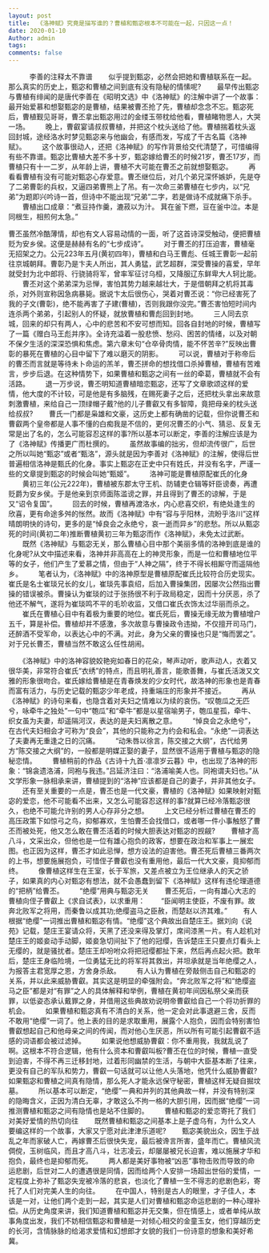 ```yaml
---
layout: post
title:  《洛神赋》究竟是描写谁的？曹植和甄宓根本不可能在一起，只因这一点！  
date: 2020-01-10
Author: admin
tags: 
comments: false
---
```

　　　李善的注释太不靠谱
　　似乎提到甄宓，必然会把她和曹植联系在一起。那么真实的历史上，甄宓和曹植之间到底有没有隐秘的情愫呢?
　　最早传出甄宓与曹植有绯闻的是唐代李善在《昭明文选》中《洛神赋》的注解中讲了一个故事：最开始爱慕和想娶甄宓的是曹植，结果被曹丕抢了先，曹植却念念不忘。甄宓死后，曹植觐见哥哥，曹丕拿出甄宓用过的金缕玉带枕给他看，曹植睹物思人，大哭一场。
　　晚上，曹叡宴请叔叔曹植，并把这个枕头送给了他。曹植揣着枕头返回封城，途经洛水时梦见甄宓来与他幽会，有感而发，写成了千古名篇《洛神赋》。
　　这个故事很动人，还把《洛神赋》的写作背景给交代清楚了，可惜编得有些不靠谱。甄宓比曹植大差不多十岁，甄宓嫁给曹丕的时候21岁，曹丕17岁，而曹植只有十一二岁，从年龄上讲，曹植不大可能在曹丕之前就想娶甄宓。
　　再看看曹植有没有可能对甄宓心存爱意。曹丕继位后，对几个弟兄深怀嫉妒，先是夺了二弟曹彰的兵权，又逼四弟曹熊上了吊。有一次命三弟曹植在七步内，以“兄弟”为题即兴吟诗一首，但诗中不能出现“兄弟”二字，若是做诗不成就痛下杀手。
　　曹植出口成章：“煮豆持作羹，漉菽以为汁。 萁在釜下燃，豆在釜中泣。本是同根生，相煎何太急。” 

曹丕虽然冷酷薄情，却也有文人容易动情的一面，听了这首诗深受触动，便把曹植贬为安乡侯。这便是赫赫有名的“七步成诗”。
　　对于曹丕的打压迫害，曹植毫无招架之力。公元223年五月(黄初四年)，曹植和白马王曹彪、任城王曹彰一起前往京城朝拜。曹彰乃是卞夫人所出，其人勇猛，武艺超群，深受曹操的喜爱，早年就受封为北中郎将、行骁骑将军，曾率军征讨乌桓，又降服辽东鲜卑大人轲比能。
　　曹丕对这个弟弟深为忌惮，害怕其势力越来越壮大，于是借朝拜之机将其毒杀，对外则宣称因急病暴毙。据说卞太后很伤心，哭着对曹丕说：“你已经害死了我的子文(曹彰)，绝不能再害了子建(曹植)，否则我跟你没完。”曹丕害怕短时间内连杀两个弟弟，引起别人的怀疑，就放曹植和曹彪回到封地。
　　三人同去京城，回来的却只有两人，心中的悲苦和不安可想而知。回各自封地的时候，曹植写了一篇《赠白马王彪并序》。全诗充溢着一股悲愤、愁闷、困苦的情绪，以及对朝不保夕生活的深深恐惧和焦虑。第六章末句“仓卒骨肉情，能不怀苦辛?”反映出曹彰的暴死在曹植的心目中留下了难以磨灭的阴影。
　　可以说，曹植对于称帝后的曹丕而言就是等待未卜命运的羔羊，曹丕拼命的想找借口杀掉曹植，曹植有苦难言，步步后退。在这种情势下，如果曹植和甄宓之间有一丝的牵葛，曹植就不会有活路。
　　退一万步说，曹丕明知道曹植暗恋甄宓，还写了文章歌颂这样的爱情，他大度的不计较，可是他是有多脑残，在赐死妻子之后，还把枕头拿出来故意刺激曹植，来给自己一顶绿帽子戴?他的儿子曹叡又有多智障，竟把母亲的枕头送给叔叔?
　　曹氏一门都是枭雄和文豪，这历史上都有确凿的记载，但你说曹丕和曹叡两个皇帝都是人事不懂的白痴我是不信的，更何况曹丕的小气、猜忌、反复无常是出了名的，怎么可能容忍这样的事?所以基本可以断定，李善的注解应该是为了《洛神赋》传播更广而杜撰的。
　　虽然故事编的拙劣，但却流传很广，后世之所以叫她“甄宓”或者“甄洛”，源头就是因为李善对《洛神赋》的注解，使得后世普遍相信洛神是甄氏的化身。事实上甄宓在正史中只有姓氏，并没有名字，严谨一些的文章提到甄宓的时候会叫她“甄姬”。
　　洛神可能是曹植原配崔氏的化身
　　黄初三年(公元222年)，曹植被东郡太守王机、防辅吏仓辑等奸臣谤奏，再遭贬爵为安乡侯。于是他亲到京师面陈滥谤之罪，并且得到了曹丕的谅解，于是又“诏令复国”。
　　回去的时候，曹植再渡洛水，内心悲喜交织，有绝处逢生的欣喜，更有命途多舛的怅然。故而《洛神赋》中有“容与乎阳林，流盼乎洛川”这样晴朗明快的诗句，更多的是“悼良会之永绝兮，哀一逝而异乡”的悲愁。所以从甄宓死的时间(黄初二年)推断曹植黄初三年为甄宓而作《洛神赋》，未免太过武断。
　　既然《洛神赋》与甄宓无关，那么曹植心目中那个美丽多情的洛神到底是谁的化身呢?从文中描述来看，洛神并非高高在上的神灵形象，而是一位和曹植地位平等的女子，他们产生了爱慕之情，但由于“人神之隔”，终于不得长相厮守而遥隔他乡。
　　笔者认为，《洛神赋》中的洛神原型是曹植原配崔氏比较符合历史现实。崔氏是名士崔琰兄长的女儿，崔琰先事袁绍，后加入曹操集团，因屡次公然指出曹操的错误被杀。曹操认为崔琰的过于张扬很不利于政局稳定，因而十分厌恶，杀了他还不解气，遂将为崔琰鸣不平的毛玠收监，又借口崔氏衣饰太过华丽而杀之。
　　崔氏在曹植心目中有着极为重要的地位。崔氏死后，曹操无缘无故为曹植增户五千，算是补偿。曹植却并不感激，多次故意与曹操政令违拗，不仅擅开司马门，还醉酒不受军命，以表达心中的不满。对此，身为父亲的曹操也只是“悔而罢之”。对于兄长曹丕，曹植当然不敢这么任性胡闹。

　　《洛神赋》中的洛神容貌姣艳宛如春日的花朵，琴声动听，歌声动人，衣着又很华美，非常符合崔氏“衣绣”的特点，而且明礼善言，能歌善舞，与崔氏活泼又文雅的形象很吻合。崔氏嫁给曹植是在青春焕发的少女时代，故洛神的形象也是青春而富有活力，与历史记载的甄宓少年老成，持重端庄的形象并不接近。
　　再从《洛神赋》的诗句来看，也隐含着对夫妇之情难以为续的哀伤。“叹匏瓜之无匹兮，咏牵牛之独处”一句中“匏瓜”和“牵牛”都是以星宿喻男子，匏瓜星孤，牵牛、织女虽为夫妻，却遥隔河汉，表达的是夫妇离散之意。
　　“悼良会之永绝兮”，在古代夫妇相会才可称为“良会”，其他的只能称之为约会和私会。“永绝”一词表达了夫妻再无重逢之日的沉痛。
　　“动朱唇以徐言，陈交接之大纲”，古代给男方“陈交接之大纲”的，一般都是明媒正娶的妻子，显然很不适用于曹植与甄宓的隐秘恋情。
　　曹植稍前的作品《古诗十九首·凛凛岁云暮》中，也出现了洛神的形象：“锦衾遗洛浦，同袍与我违。”吕延济注曰：“洛浦喻美人也。同袍谓夫妇也。”从文学形象一脉相承来讲，曹植提到的“洛神”应该都是自己的妻子，并非其他女子。
　　还有至关重要的一点是，曹丕也是一代文豪，曹植的《洛神赋》如果映射对甄宓的爱恋，他不可能看不出来，又怎么可能容忍这样的事?就算已经冷落甄宓很久，也绝不可能允许别的男人心存非分之想。
　　上文已经分析过曹植在曹丕的高压政策下如惊弓之鸟，抑郁寡欢，生怕曹丕会找借口，或者哪一件小事触怒了曹丕而被处死，他又怎么敢在曹丕活着的时候大胆表达对甄宓的觊觎?
　　曹植才高八斗，文采出众，但他也是一位有雄心抱负的政客，想要在政治和军事上一展宏图。也正因为这样，曹丕才如此忌惮，想方设法的迫害他。曹丕死后曹植三番两次的上书，想要施展抱负，可惜侄子曹叡也没有重用他，最后一代大文豪，竟抑郁而终。
　　像曹植这样生在王室，长于军旅，又差点被立为王位继承人的天之骄子，如果真的内心对甄宓有想法，就不会愚蠢到留下《洛神赋》这样有违伦理道德的“把柄”给曹丕。
　　“绝缨”用典与甄宓无关
　　曹丕死后，一向有雄心大志的曹植向侄子曹叡上《求自试表》，以求重用：
　　“臣闻明主使臣，不废有罪。故奔北败军之将用，而秦鲁以成其功;绝缨盗马之臣赦，而楚赵以济其难。”
　　有人根据“绝缨”一词推出曹植和甄宓有情。“绝缨”这个典故出自楚庄王。据刘向《说苑》记载，楚庄王宴请众将，天黑了还没来得及掌灯，席间漆黑一片。有人趁机对楚庄王的姬妾动手动脚，姬妾急切间扯下了他的冠缨，告诉楚庄王只要点灯看头上无缨的，就是骚扰者。楚庄王却吩咐众将把冠缨都扯下来，然后再点起火把。数年后，楚庄王身临险境，一位勇猛无比的将军将其救出，并坦承就是当年绝缨之人，为报答主君宽厚之恩，方舍身杀敌。
　　有人认为曹植在旁敲侧击自己和甄宓的关系，并以此来威胁曹叡。其实这是明显的牵强附会。“奔北败军之将”和“绝缨盗马之臣”都是对“有罪”之人的具体解释和举例，曹植在黄初年间因私祭父亲而获罪，以低姿态承认戴罪之身，并借用这些典故劝说明帝曹叡给自己一个将功折罪的机会。
　　如果曹植和甄宓真有不清白的关系，他一定会对此事退避三舍，反而不敢用“绝缨”一词了。他上表的目的是求取重用，展露个人抱负，因而会特别害怕曹叡想起自己和他母亲之间的传闻，而对他心生厌恶，所以所有可能引起曹叡不适感的词语都会被过滤掉。
　　如果说他想威胁曹叡：你不重用我，我就乱说了啊。这根本不符合逻辑，他有什么资本和曹叡叫板?曹丕在位的时候，曹植一直受到迫害，不得不再三迁移封地，过着形同幽禁的生活，与朝中大臣基本断了往来，更没有自己的军队和势力，曹叡一句话就可以让他人头落地，他凭什么威胁曹叡?如果甄宓和曹植之间真有隐情，那么死人才能永远保守秘密，曹植这样无疑自掘坟墓。
　　所以基本可以断定，“绝缨”一典和并列的其他典故一样，并没有特别深的隐晦含义，正因为清白无辜，才敢这么不拘一格的大胆引用，因而据“绝缨”一词推测曹植和甄宓之间有隐情也是站不住脚的。
　　曹植和甄宓的爱恋寄托了我们对美好爱情的热切向往
　　既然曹植和甄宓之间基本上是子虚乌有，为什么文人要编这样的一个故事，大家又宁愿对此津津乐道呢?
　　甄宓美貌出众，因生于战乱之年而家破人亡，再嫁曹丕后很快失宠，最后被谗言所害，盛年而亡。曹植风流倜傥，玉树临风，而且才高八斗，壮志凌云，却屡屡被兄长迫害，难以施展才华和抱负，最终也是抑郁而死。
　　两人都是美好事物被“凶恶”事物击败而导致的命运悲剧，后世对二人的遭遇很是同情，因而给两个人安排一场超出世俗的爱情，一定程度上弥补了甄宓失宠被冷落的悲哀，也淡化了曹植一生不得志的悲剧色彩，寄托了人们对完美人生的向往。
　　在中国人，特别是古人的眼里，才子佳人，本该是一对，让他们两个走到一起，其实是人们对曹植和甄宓命运悲剧的一种心理补偿。从历史角度来讲，我们知道曹植和甄宓并无交集，但在情感上，或者单纯从故事角度出发，我们不妨相信甄宓和曹植是一对倾心相交的金童玉女，他们穿越历史的长河，含情脉脉的给渴求爱情和幻想郎才女貌的我们一份诗意的想象和美好希冀。
